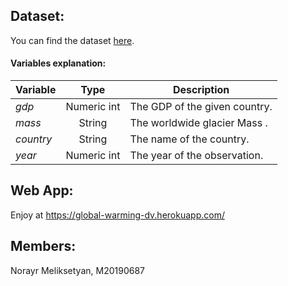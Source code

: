 

## Dataset:

You can find the dataset [here](https://www.kaggle.com/chirin/africa-economic-banking-and-systemic-crisis-data).

#### Variables explanation:

|     <b>Variable</b>     |    <b>Type</b>    |  <b>Description</b>                                                   |
|-------------------------|:-----------------:|-----------------------------------------------------------------------|
| <i>gdp</i> | Numeric int | The GDP of the given country. |
| <i>mass</i> | String |  The worldwide glacier Mass . |
| <i>country</i> | String | The name of the country. |
| <i>year</i> | Numeric int | The year of the observation. |


## Web App:
Enjoy at https://global-warming-dv.herokuapp.com/

## Members:
Norayr Meliksetyan, M20190687

